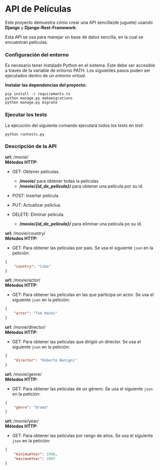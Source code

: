# API de Películas

Este proyecto demuestra cómo crear una API sencilla(de juguete) usando
**Django** y **Django-Rest-Framework**.

Esta API se usa para manejar un base de datos sencilla, en la cual se
encuentran películas.


### Configuración del entorno

Es necesario tener instalado Python en el sistema. Este debe ser accesible
a través de la variable de entorno PATH. Los siguientes pasos puden ser
ejecutados dentro de un _entorno virtual_.

**Instalar las dependencias del proyecto:**

````shell script
pip install -r requirements.tx
python manage.py makemigrations
python manage.py migrate
````


### Ejecutar los tests

La ejecución del siguiente comando ejecutará todos los tests en *test*:

````shell script
python runtests.py
````


### Descripción de la API

**url:** /movie/  
**Métodos HTTP:**
* GET: Obtener películas.
  * **/movie/** para obtener todas la películas
  * **/movie/_{id_de_película}_/** para obtener una película por su id.

* POST: Insertar película.

* PUT: Actualizar pelíclua.

* DELETE: Eliminar película.
  * **/movie/_{id_de_película}_/** para eliminar una película po su id.



**url:** /movie/country/  
**Métodos HTTP:**

* GET: Para obtener las películas por país. Se usa el siguiente
`json` en la petición:
````json
{
    "country": "Cuba"
}
````

**url:** /movie/actor/  
**Métodos HTTP:**

* GET: Para obtener las películas en las que participa un actor.
Se usa el siguiente `json` en la petición:
````json
{
    "actor": "Tom Hanks"
}
````

**url:** /movie/director/  
**Métodos HTTP:**

* GET: Para obtener las películas que dirigió un director.
Se usa el siguiente `json` en la petición:
````json
{
    "director": "Roberto Benigni"
}
````

**url:** /movie/genre/  
**Métodos HTTP:**

* GET: Para obtener las películas de un género.
Se usa el siguiente `json` en la petición:
````json
{
    "genre": "Drama"
}
````

**url:** /movie/year/  
**Métodos HTTP:**

* GET: Para obtener las películas por rango de años.
Se usa el siguiente `json` en la petición:
````json
{
    "minimumYear": 1990,
    "maximumYear": 2007
}
````